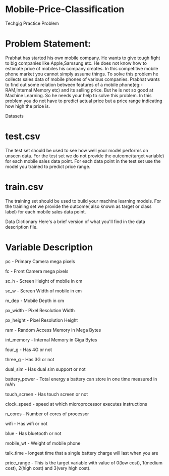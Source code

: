 # Mobile-Price-Classification
Techgig Practice Problem

# Problem Statement:
Prabhat has started his own mobile company. He wants to give tough fight to big companies like Apple,Samsung etc.
He does not know how to estimate price of mobiles his company creates. In this competitive mobile phone market you cannot simply assume things. To solve this problem he collects sales data of mobile phones of various companies.
Prabhat wants to find out some relation between features of a mobile phone(eg:- RAM,Internal Memory etc) and its selling price. But he is not so good at Machine Learning. So he needs your help to solve this problem.
In this problem you do not have to predict actual price but a price range indicating how high the price is.

Datasets
# test.csv
The test set should be used to see how well your model performs on unseen data. For the test set we do not provide the outcome(target variable) for each mobile sales data point. For each data point in the test set use the model you trained to predict price range.
# train.csv
The training set should be used to build your machine learning models. For the training set we provide the outcome( also known as target or class label) for each mobile sales data point.

Data Dictionary
Here's a brief version of what you'll find in the data description file.

# Variable	Description
pc  - Primary Camera mega pixels

fc	- Front Camera mega pixels

sc_h	- Screen Height of mobile in cm

sc_w	- Screen Width of mobile in cm

m_dep	- Mobile Depth in cm

px_width	- Pixel Resolution Width

px_height	- Pixel Resolution Height

ram	- Random Access Memory in Mega Bytes

int_memory	- Internal Memory in Giga Bytes

four_g	- Has 4G or not

three_g	- Has 3G or not

dual_sim	- Has dual sim support or not

battery_power	- Total energy a battery can store in one time measured in mAh

touch_screen	- Has touch screen or not

clock_speed	- speed at which microprocessor executes instructions

n_cores	- Number of cores of processor

wifi	- Has wifi or not

blue	- Has bluetooth or not

mobile_wt	- Weight of mobile phone

talk_time	- longest time that a single battery charge will last when you are

price_range	- This is the target variable with value of 0(low cost), 1(medium cost), 2(high cost) and 3(very high cost).
